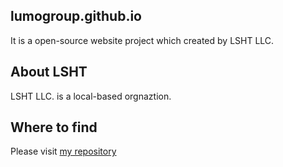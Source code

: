 ## lumogroup.github.io
It is a open-source website project which created by LSHT LLC. 
## About LSHT
LSHT LLC. is a local-based orgnaztion.
## Where to find
Please visit 
[ my repository](https://github.com/LUMOGROUP/lumogroup.github.io)
